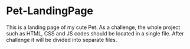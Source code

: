 # Pet-LandingPage
This is a landing page of my cute Pet.
As a challenge, the whole project such as HTML, CSS and JS codes should be located in a single file.
After challenge it will be divided into separate files.
